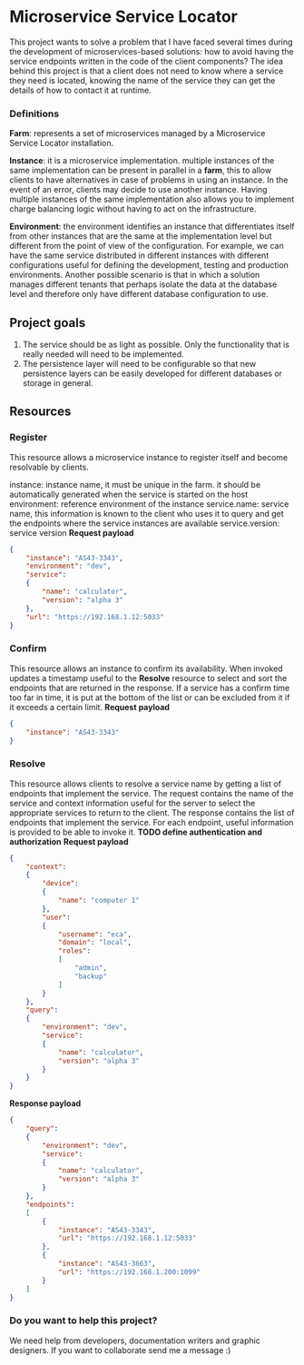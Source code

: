 # Microservice Service Locator

This project wants to solve a problem that I have faced several times during the development of microservices-based solutions: how to avoid having the service endpoints written in the code of the client components? The idea behind this project is that a client does not need to know where a service they need is located, knowing the name of the service they can get the details of how to contact it at runtime.

### Definitions
**Farm**: represents a set of microservices managed by a Microservice Service Locator installation. 

**Instance**: it is a microservice implementation. multiple instances of the same implementation can be present in parallel in a **farm**, this to allow clients to have alternatives in case of problems in using an instance. In the event of an error, clients may decide to use another instance. Having multiple instances of the same implementation also allows you to implement charge balancing logic without having to act on the infrastructure.

**Environment**: the environment identifies an instance that differentiates itself from other instances that are the same at the implementation level but different from the point of view of the configuration. For example, we can have the same service distributed in different instances with different configurations useful for defining the development, testing and production environments. Another possible scenario is that in which a solution manages different tenants that perhaps isolate the data at the database level and therefore only have different database configuration to use.

## Project goals
1. The service should be as light as possible. Only the functionality that is really needed will need to be implemented.
1. The persistence layer will need to be configurable so that new persistence layers can be easily developed for different databases or storage in general.


## Resources
### Register
This resource allows a microservice instance to register itself and become resolvable by clients.

instance: instance name, it must be unique in the farm. it should be automatically generated when the service is started on the host
environment: reference environment of the instance
service.name: service name, this information is known to the client who uses it to query and get the endpoints where the service instances are available
service.version: service version
**Request payload**
```json
{
    "instance": "AS43-3343",
    "environment": "dev",
    "service":
    {
        "name": "calculator",
        "version": "alpha 3"
    },
    "url": "https://192.168.1.12:5033"
}
```

### Confirm
This resource allows an instance to confirm its availability. When invoked updates a timestamp useful to the **Resolve** resource to select and sort the endpoints that are returned in the response. If a service has a confirm time too far in time, it is put at the bottom of the list or can be excluded from it if it exceeds a certain limit.
**Request payload**
```json
{
    "instance": "AS43-3343"
}
```

### Resolve
This resource allows clients to resolve a service name by getting a list of endpoints that implement the service.
The request contains the name of the service and context information useful for the server to select the appropriate services to return to the client. The response contains the list of endpoints that implement the service.
For each endpoint, useful information is provided to be able to invoke it. **TODO define authentication and authorization**
**Request payload**
```json
{
    "context": 
    {
        "device": 
        {
            "name": "computer 1"
        },
        "user":
        {
            "username": "eca",
            "domain": "local",
            "roles": 
            [
                "admin",
                "backup"
            ]
        }
    },
    "query":
    {
        "environment": "dev",
        "service":
        {
            "name": "calculator",
            "version": "alpha 3"
        }
    }
}
```

**Response payload**
```json
{
    "query":
    {
        "environment": "dev",
        "service":
        {
            "name": "calculator",
            "version": "alpha 3"
        }
    },
    "endpoints":
    [
        {
            "instance": "AS43-3343",
            "url": "https://192.168.1.12:5033"
        },
        {
            "instance": "AS43-3663",
            "url": "https://192.168.1.200:1099"
        }
    ]
}
```

### Do you want to help this project?
We need help from developers, documentation writers and graphic designers. If you want to collaborate send me a message :)
